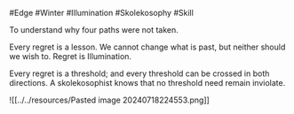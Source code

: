 #Edge #Winter #Illumination #Skolekosophy #Skill 

To understand why four paths were not taken.

Every regret is a lesson. We cannot change what is past, but neither should we wish to. Regret is Illumination.

Every regret is a threshold; and every threshold can be crossed in both directions. A skolekosophist knows that no threshold need remain inviolate.

![[../../resources/Pasted image 20240718224553.png]]